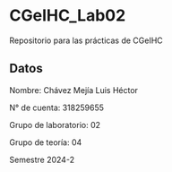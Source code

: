 # CGeIHC_Lab02
 Repositorio para las prácticas de CGeIHC

## Datos
Nombre: Chávez Mejía Luis Héctor

N° de cuenta: 318259655

Grupo de laboratorio: 02

Grupo de teoría: 04

Semestre 2024-2
